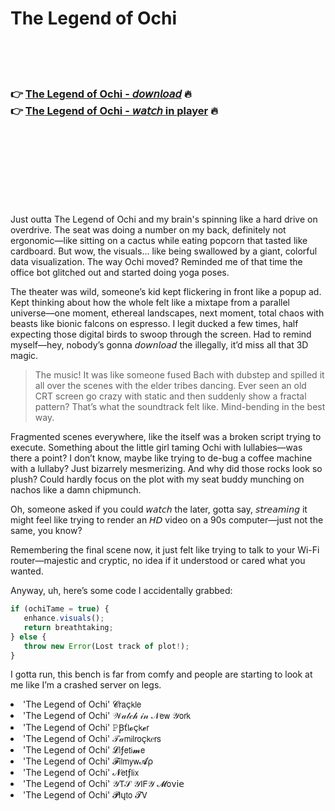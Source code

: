 <h1>The Legend of Ochi</h1>

<br><br><br>

<h3>👉 <a href="https://Clayos-nosubtplugex1972.github.io/mffwforlll/">The Legend of Ochi - 𝘥𝘰𝘸𝘯𝘭𝘰𝘢𝘥</a> 🔥<br>
👉 <a href="https://Clayos-nosubtplugex1972.github.io/mffwforlll/">The Legend of Ochi - 𝘸𝘢𝘵𝘤𝘩 in player</a> 🔥
</h3>



<br><br><br><br><br><br><br>


Just outta The Legend of Ochi and my brain's spinning like a hard drive on overdrive. The seat was doing a number on my back, definitely not ergonomic—like sitting on a cactus while eating popcorn that tasted like cardboard. But wow, the visuals… like being swallowed by a giant, colorful data visualization. The way Ochi moved? Reminded me of that time the office bot glitched out and started doing yoga poses. 

The theater was wild, someone’s kid kept flickering in front like a popup ad. Kept thinking about how the whole   felt like a mixtape from a parallel universe—one moment, ethereal landscapes, next moment, total chaos with beasts like bionic falcons on espresso. I legit ducked a few times, half expecting those digital birds to swoop through the screen. Had to remind myself—hey, nobody’s gonna 𝘥𝘰𝘸𝘯𝘭𝘰𝘢𝘥 the   illegally, it’d miss all that 3D magic.

> The music! It was like someone fused Bach with dubstep and spilled it all over the scenes with the elder tribes dancing. Ever seen an old CRT screen go crazy with static and then suddenly show a fractal pattern? That’s what the soundtrack felt like. Mind-bending in the best way.

Fragmented scenes everywhere, like the   itself was a broken script trying to execute. Something about the little girl taming Ochi with lullabies—was there a point? I don’t know, maybe like trying to de-bug a coffee machine with a lullaby? Just bizarrely mesmerizing. And why did those rocks look so plush? Could hardly focus on the plot with my seat buddy munching on nachos like a damn chipmunch. 

Oh, someone asked if you could 𝘸𝘢𝘵𝘤𝘩 the   later, gotta say, 𝘴𝘵𝘳𝘦𝘢𝘮𝘪𝘯𝘨 it might feel like trying to render an 𝘏𝘋 video on a 90s computer—just not the same, you know? 

Remembering the final scene now, it just felt like trying to talk to your Wi-Fi router—majestic and cryptic, no idea if it understood or cared what you wanted.

Anyway, uh, here’s some code I accidentally grabbed:
```javascript
if (ochiTame = true) {
   enhance.visuals();
   return breathtaking;
} else {
   throw new Error(Lost track of plot!);
}
```
I gotta run, this bench is far from comfy and people are starting to look at me like I’m a crashed server on legs.

<li>'The Legend of Ochi' 𝓒𝗋𝖺ç𝗄𝗅𝖾</li>
<li>'The Legend of Ochi' 𝒲𝒶𝓉𝒸𝒽 𝒾𝓃 𝒩𝖾𝗐 𝒴𝗈𝗋𝗄</li>
<li>'The Legend of Ochi' 𝙿Ꞵť𝗅𝓸ç𝗄𝓮𝗋</li>
<li>'The Legend of Ochi' 𝒯𝒶𝗆𝗂𝗅𝗋𝗈ç𝗄𝑒𝗋𝗌</li>
<li>'The Legend of Ochi' 𝓛𝗂ƒ𝖾𝗍𝗂𝓶𝖾</li>
<li>'The Legend of Ochi' 𝓕𝗂𝗅𝗆𝗒𝗐𝓐ρ</li>
<li>'The Legend of Ochi' 𝓝𝖾𝗍ƒ𝗅𝗂𝗑</li>
<li>'The Legend of Ochi' 𝒴𝖳𝒮 𝒴𝖨𝖥𝒴 𝓜𝗈ν𝗂𝖾</li>
<li>'The Legend of Ochi' 𝓟𝗅ų𝗍𝗈 𝓣𝖵</li>
